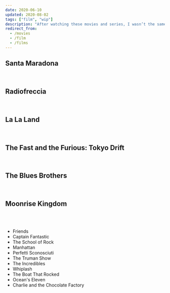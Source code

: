 ```yaml
---
date: 2020-06-10
updated: 2020-08-02
tags: ["film", "wip"]
description: "After watching these movies and series, I wasn’t the same anymore."
redirect_from:
  - /movies
  - /film
  - /films
---
```

## Santa Maradona

<br />

## Radiofreccia

<br />

## La La Land

<br />

## The Fast and the Furious: Tokyo Drift

<br />

## The Blues Brothers

<br />

## Moonrise Kingdom

<br />
<br />

- Friends
- Captain Fantastic
- The School of Rock
- Manhattan
- Perfetti Sconosciuti
- The Truman Show
- The Incredibles
- Whiplash
- The Boat That Rocked
- Ocean's Eleven
- Charlie and the Chocolate Factory
